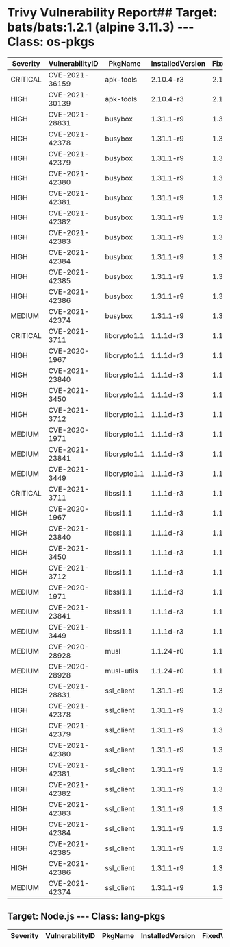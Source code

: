 # Trivy Vulnerability Report## Target: bats/bats:1.2.1 (alpine 3.11.3) --- Class: os-pkgs
|Severity|VulnerabilityID|PkgName|InstalledVersion|FixedVersion|
|--------|---------------|-------|----------------|------------|
|CRITICAL|CVE-2021-36159|apk-tools|2.10.4-r3|2.10.7-r0|
|HIGH|CVE-2021-30139|apk-tools|2.10.4-r3|2.10.6-r0|
|HIGH|CVE-2021-28831|busybox|1.31.1-r9|1.31.1-r10|
|HIGH|CVE-2021-42378|busybox|1.31.1-r9|1.31.1-r11|
|HIGH|CVE-2021-42379|busybox|1.31.1-r9|1.31.1-r11|
|HIGH|CVE-2021-42380|busybox|1.31.1-r9|1.31.1-r11|
|HIGH|CVE-2021-42381|busybox|1.31.1-r9|1.31.1-r11|
|HIGH|CVE-2021-42382|busybox|1.31.1-r9|1.31.1-r11|
|HIGH|CVE-2021-42383|busybox|1.31.1-r9|1.31.1-r11|
|HIGH|CVE-2021-42384|busybox|1.31.1-r9|1.31.1-r11|
|HIGH|CVE-2021-42385|busybox|1.31.1-r9|1.31.1-r11|
|HIGH|CVE-2021-42386|busybox|1.31.1-r9|1.31.1-r11|
|MEDIUM|CVE-2021-42374|busybox|1.31.1-r9|1.31.1-r11|
|CRITICAL|CVE-2021-3711|libcrypto1.1|1.1.1d-r3|1.1.1l-r0|
|HIGH|CVE-2020-1967|libcrypto1.1|1.1.1d-r3|1.1.1g-r0|
|HIGH|CVE-2021-23840|libcrypto1.1|1.1.1d-r3|1.1.1j-r0|
|HIGH|CVE-2021-3450|libcrypto1.1|1.1.1d-r3|1.1.1k-r0|
|HIGH|CVE-2021-3712|libcrypto1.1|1.1.1d-r3|1.1.1l-r0|
|MEDIUM|CVE-2020-1971|libcrypto1.1|1.1.1d-r3|1.1.1i-r0|
|MEDIUM|CVE-2021-23841|libcrypto1.1|1.1.1d-r3|1.1.1j-r0|
|MEDIUM|CVE-2021-3449|libcrypto1.1|1.1.1d-r3|1.1.1k-r0|
|CRITICAL|CVE-2021-3711|libssl1.1|1.1.1d-r3|1.1.1l-r0|
|HIGH|CVE-2020-1967|libssl1.1|1.1.1d-r3|1.1.1g-r0|
|HIGH|CVE-2021-23840|libssl1.1|1.1.1d-r3|1.1.1j-r0|
|HIGH|CVE-2021-3450|libssl1.1|1.1.1d-r3|1.1.1k-r0|
|HIGH|CVE-2021-3712|libssl1.1|1.1.1d-r3|1.1.1l-r0|
|MEDIUM|CVE-2020-1971|libssl1.1|1.1.1d-r3|1.1.1i-r0|
|MEDIUM|CVE-2021-23841|libssl1.1|1.1.1d-r3|1.1.1j-r0|
|MEDIUM|CVE-2021-3449|libssl1.1|1.1.1d-r3|1.1.1k-r0|
|MEDIUM|CVE-2020-28928|musl|1.1.24-r0|1.1.24-r3|
|MEDIUM|CVE-2020-28928|musl-utils|1.1.24-r0|1.1.24-r3|
|HIGH|CVE-2021-28831|ssl_client|1.31.1-r9|1.31.1-r10|
|HIGH|CVE-2021-42378|ssl_client|1.31.1-r9|1.31.1-r11|
|HIGH|CVE-2021-42379|ssl_client|1.31.1-r9|1.31.1-r11|
|HIGH|CVE-2021-42380|ssl_client|1.31.1-r9|1.31.1-r11|
|HIGH|CVE-2021-42381|ssl_client|1.31.1-r9|1.31.1-r11|
|HIGH|CVE-2021-42382|ssl_client|1.31.1-r9|1.31.1-r11|
|HIGH|CVE-2021-42383|ssl_client|1.31.1-r9|1.31.1-r11|
|HIGH|CVE-2021-42384|ssl_client|1.31.1-r9|1.31.1-r11|
|HIGH|CVE-2021-42385|ssl_client|1.31.1-r9|1.31.1-r11|
|HIGH|CVE-2021-42386|ssl_client|1.31.1-r9|1.31.1-r11|
|MEDIUM|CVE-2021-42374|ssl_client|1.31.1-r9|1.31.1-r11|


## Target: Node.js --- Class: lang-pkgs
|Severity|VulnerabilityID|PkgName|InstalledVersion|FixedVersion|
|--------|---------------|-------|----------------|------------|


